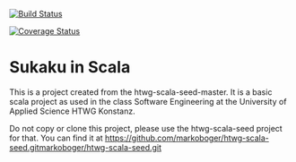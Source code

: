 [![Build Status](https://travis-ci.com/capo245/de.htwg.se.sukaku.svg?branch=master)](https://travis-ci.com/capo245/de.htwg.se.sukaku)


[![Coverage Status](https://coveralls.io/repos/github/capo245/de.htwg.se.sukaku/badge.svg?branch=master)](https://coveralls.io/github/capo245/de.htwg.se.sukaku?branch=master)

Sukaku in Scala
=========================

This is a project created from the htwg-scala-seed-master. It is a basic scala project as used in the
class Software Engineering at the University of Applied Science HTWG Konstanz.

Do not copy or clone this project, please use the htwg-scala-seed project for that. You can find it at 
https://github.com/markoboger/htwg-scala-seed.gitmarkoboger/htwg-scala-seed.git